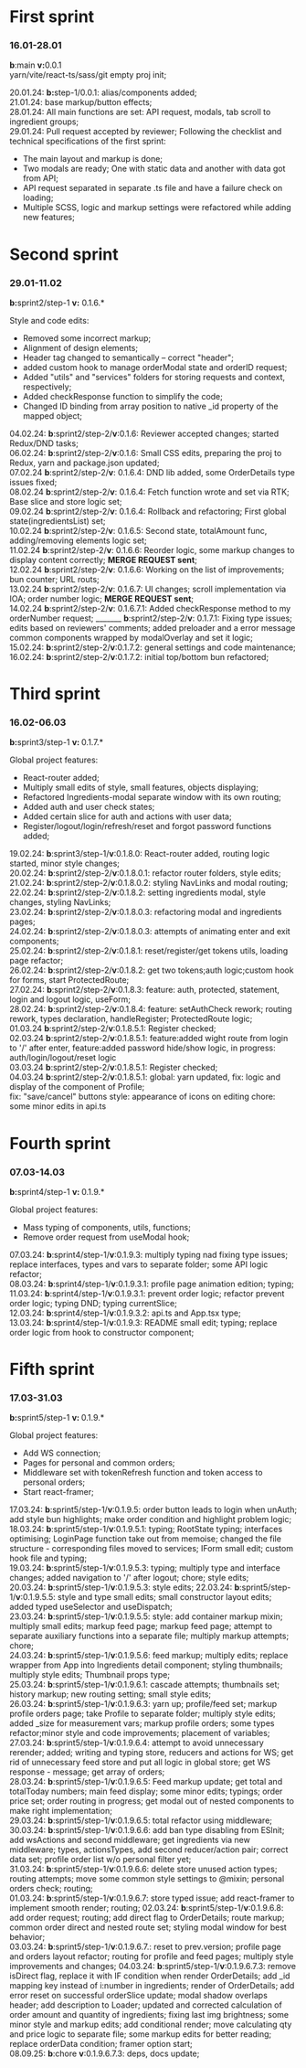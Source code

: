 <h1>First sprint</h1>
<h3>16.01-28.01</h3>
<b>b</b>:main <b>v:</b>0.0.1<br>
yarn/vite/react-ts/sass/git empty proj init;

20.01.24:
<b>b:</b>step-1/0.0.1:
alias/components added;<br>
21.01.24:
base markup/button effects;<br>
28.01.24:
All main functions are set:
API request, modals, tab scroll to ingredient groups;<br>
29.01.24:
Pull request accepted by reviewer;
Following the checklist and technical specifications of the first sprint:<br>

* The main layout and markup is done;
* Two modals are ready; One with static data and another with data got from API;
* API request separated in separate .ts file and have a failure check on loading;
* Multiple SCSS, logic and markup settings were refactored while adding new features;<br>

<h1>Second sprint</h1>
<h3>29.01-11.02</h3>
<b>b:</b>sprint2/step-1
<b>v:</b> 0.1.6.*<br>

Style and code edits:

* Removed some incorrect markup;
* Alignment of design elements;
* Header tag changed to semantically – correct "header";
* added custom hook to manage orderModal state and orderID request;
* Added "utils" and "services" folders for storing requests and context, respectively;
* Added checkResponse function to simplify the code;
* Changed ID binding from array position to native _id property of the mapped object;

04.02.24: **b**:sprint2/step-2/**v**:0.1.6: Reviewer accepted changes; started Redux/DND tasks;<br>
06.02.24: **b**:sprint2/step-2/**v**:0.1.6: Small CSS edits, preparing the proj to Redux, yarn and package.json
updated;<br>
07.02.24 **b**:sprint2/step-2/**v**: 0.1.6.4: DND lib added, some OrderDetails type issues fixed;<br>
08.02.24 **b**:sprint2/step-2/**v**: 0.1.6.4: Fetch function wrote and set via RTK; Base slice and store logic set;<br>
09.02.24 **b**:sprint2/step-2/**v**: 0.1.6.4: Rollback and refactoring; First global state(ingredientsList) set;<br>
10.02.24 **b**:sprint2/step-2/**v**: 0.1.6.5: Second state, totalAmount func, adding/removing elements logic set;<br>
11.02.24 **b**:sprint2/step-2/**v**: 0.1.6.6: Reorder logic, some markup changes to display content correctly; <b>MERGE
REQUEST sent</b>;<br>
12.02.24 **b**:sprint2/step-2/**v**: 0.1.6.6: Working on the list of improvements; bun counter; URL routs;<br>
13.02.24 **b**:sprint2/step-2/**v**: 0.1.6.7: UI changes; scroll implementation via IOA; order number logic; <b>MERGE
REQUEST sent</b>;<br>
14.02.24 **b**:sprint2/step-2/**v**: 0.1.6.7.1: Added checkResponse method to my orderNumber request;
_______ **b**:sprint2/step-2/**v**: 0.1.7.1: Fixing type issues; edits based on reviewers' comments; added preloader and
a error message common components wrapped by modalOverlay and set it logic;<br>
15.02.24: **b**:sprint2/step-2/**v**:0.1.7.2: general settings and code maintenance;
16.02.24: **b**:sprint2/step-2/**v**:0.1.7.2: initial top/bottom bun refactored;

<h1>Third sprint</h1>
<h3>16.02-06.03</h3>
<b>b:</b>sprint3/step-1 <b>v: </b> 0.1.7.*
<br>

Global project features:

* React-router added;
* Multiply small edits of style, small features, objects displaying;
* Refactored Ingredients-modal separate window with its own routing;
* Added auth and user check states;
* Added certain slice for auth and actions with user data;
* Register/logout/login/refresh/reset and forgot password functions added;

19.02.24: **b**:sprint3/step-1/**v**:0.1.8.0: React-router added, routing logic started, minor style changes;<br>
20.02.24: **b**:sprint2/step-2/**v**:0.1.8.0.1: refactor router folders, style edits;<br>
21.02.24: **b**:sprint2/step-2/**v**:0.1.8.0.2: styling NavLinks and modal routing;<br>
22.02.24: **b**:sprint2/step-2/**v**:0.1.8.2: setting ingredients modal, style changes, styling NavLinks;<br>
23.02.24: **b**:sprint2/step-2/**v**:0.1.8.0.3: refactoring modal and ingredients pages;<br>
24.02.24: **b**:sprint2/step-2/**v**:0.1.8.0.3: attempts of animating enter and exit components;<br>
25.02.24: **b**:sprint2/step-2/**v**:0.1.8.1: reset/register/get tokens utils, loading page refactor;<br>
26.02.24: **b**:sprint2/step-2/**v**:0.1.8.2: get two tokens;auth logic;custom hook for forms, start ProtectedRoute;<br>
27.02.24: **b**:sprint2/step-2/**v**:0.1.8.3: feature: auth, protected, statement, login and logout logic, useForm;<br>
28.02.24: **b**:sprint2/step-2/**v**:0.1.8.4: feature: setAuthCheck rework; routing rework, types declaration,
handleRegister; ProtectedRoute logic;<br>
01.03.24 **b**:sprint2/step-2/**v**:0.1.8.5.1: Register checked;<br>
02.03.24 **b**:sprint2/step-2/**v**:0.1.8.5.1: feature:added wight route from login to '/' after enter, feature:added
password hide/show logic, in progress: auth/login/logout/reset logic<br>
03.03.24 **b**:sprint2/step-2/**v**:0.1.8.5.1: Register checked;<br>
04.03.24 **b**:sprint2/step-2/**v**:0.1.8.5.1: global: yarn updated, fix: logic and display of the component of
Profile;<br>
fix: "save/cancel" buttons
style: appearance of icons on editing
chore: some minor edits in api.ts

<h1>Fourth sprint</h1>
<h3>07.03-14.03</h3>
<b>b:</b>sprint4/step-1 <b>v: </b> 0.1.9.*
<br>

Global project features:

* Mass typing of components, utils, functions;
* Remove order request from useModal hook;

07.03.24: **b**:sprint4/step-1/**v**:0.1.9.3: multiply typing nad fixing type issues; replace interfaces, types and vars
to separate folder; some API logic refactor;<br>
08.03.24: **b**:sprint4/step-1/**v**:0.1.9.3.1: profile page animation edition; typing;<br>
11.03.24: **b**:sprint4/step-1/**v**:0.1.9.3.1: prevent order logic; refactor prevent order logic; typing DND; typing
currentSlice;<br>
12.03.24: **b**:sprint4/step-1/**v**:0.1.9.3.2: api.ts and App.tsx type;<br>
13.03.24: **b**:sprint4/step-1/**v**:0.1.9.3: README small edit; typing; replace order logic from hook to constructor
component;<br>

<h1>Fifth sprint</h1>
<h3>17.03-31.03</h3>
<b>b:</b>sprint5/step-1 <b>v: </b> 0.1.9.*
<br>

Global project features:

* Add WS connection;
* Pages for personal and common orders;
* Middleware set with tokenRefresh function and token access to personal orders;
* Start react-framer;

17.03.24: **b**:sprint5/step-1/**v**:0.1.9.5: order button leads to login when unAuth; add style bun highlights; make
order condition and highlight problem logic;<br>
18.03.24: **b**:sprint5/step-1/**v**:0.1.9.5.1: typing; RootState typing; interfaces optimising; LoginPage function take
out from memoise; changed the file structure - corresponding files moved to services; IForm small edit; custom hook file
and typing;<br>
19.03.24: **b**:sprint5/step-1/**v**:0.1.9.5.3: typing; multiply type and interface changes; added navigation to '/'
after logout; chore; style edits;<br>
20.03.24: **b**:sprint5/step-1/**v**:0.1.9.5.3: style edits;
22.03.24: **b**:sprint5/step-1/**v**:0.1.9.5.5: style and type small edits; small constructor layout edits; added typed
useSelector and useDispatch;<br>
23.03.24: **b**:sprint5/step-1/**v**:0.1.9.5.5: style: add container markup mixin; multiply small edits; markup feed
page; markup feed page; attempt to separate auxiliary functions into a separate file; multiply markup attempts;
chore; <br>
24.03.24: **b**:sprint5/step-1/**v**:0.1.9.5.6: feed markup; multiply edits; replace <Modal> wrapper from App into
Ingredients detail component; styling thumbnails; multiply style edits; Thumbnail props type;<br>
25.03.24: **b**:sprint5/step-1/**v**:0.1.9.6.1: cascade attempts; thumbnails set; history markup; new routing setting;
small style edits;<br>
26.03.24: **b**:sprint5/step-1/**v**:0.1.9.6.3: yarn up; profile/feed set; markup profile orders page; take Profile to
separate folder; multiply style edits; added _size for measurement vars; markup profile orders; some types
refactor;minor style and code improvements; placement of variables;<br>
27.03.24: **b**:sprint5/step-1/**v**:0.1.9.6.4: attempt to avoid unnecessary rerender; added; writing and typing store, reducers and actions for WS; get rid of unnecessary feed store and put all logic in global store; get WS response - message;  get array of orders; <br>
28.03.24: **b**:sprint5/step-1/**v**:0.1.9.6.5: Feed markup update; get total and totalToday numbers; main feed display; some minor edits; typings; order price set; order routing in progress; get modal out of nested components to make right implementation;<br>
29.03.24: **b**:sprint5/step-1/**v**:0.1.9.6.5: total refactor using middleware;<br> 
30.03.24: **b**:sprint5/step-1/**v**:0.1.9.6.6: add ban type disabling from ESlnit; add wsActions and second middleware; get ingredients via new middleware; types, actionsTypes, add second reducer/action pair; correct data set; profile order list w/o personal filter yet;<br>
31.03.24: **b**:sprint5/step-1/**v**:0.1.9.6.6: delete store unused action types; routing attempts; move some common style settings to @mixin; personal orders check; routing;<br>
01.03.24: **b**:sprint5/step-1/**v**:0.1.9.6.7: store typed issue; add react-framer to implement smooth render; routing; 
02.03.24: **b**:sprint5/step-1/**v**:0.1.9.6.8: add  order request; routing; add direct flag to OrderDetails; route markup; common order direct and nested route set; styling modal window for best behavior;<br>
03.03.24: **b**:sprint5/step-1/**v**:0.1.9.6.7.: reset to prev.version; profile page and orders layout refactor; routing for profile and feed pages; multiply style improvements and changes;
04.03.24: **b**:sprint5/step-1/**v**:0.1.9.6.7.3: remove isDirect flag, replace it with IF condition when render OrderDetails; add _id mapping key instead of i:number in ingredients; render of OrderDetails; add error reset on successful orderSlice update; modal shadow overlaps header; add description to Loader; updated and corrected calculation of order amount and quantity of ingredients; fixing last img brightness; some minor style and markup edits; add conditional render; move calculating qty and price logic to separate file; some markup edits for better reading; replace orderData condition; framer option start;<br> 
08.09.25: **b**:chore **v**:0.1.9.6.7.3: deps, docs update;



 